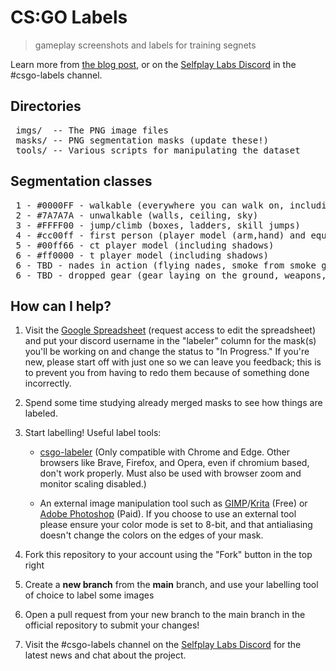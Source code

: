 # CS:GO Labels
> gameplay screenshots and labels for training segnets

Learn more from [the blog post](https://selfplaylabs.com/blog/csgo-labels), or on the [Selfplay Labs Discord](http://selfplaylabs.com/discord) in the #csgo-labels channel.

## Directories

<pre>
 imgs/  -- The PNG image files
 masks/ -- PNG segmentation masks (update these!)
 tools/ -- Various scripts for manipulating the dataset
</pre>

## Segmentation classes

<pre>
 1 - #0000FF - walkable (everywhere you can walk on, including surfaces of boxes you have to jump on)
 2 - #7A7A7A - unwalkable (walls, ceiling, sky)
 3 - #FFFF00 - jump/climb (boxes, ladders, skill jumps)
 4 - #cc00ff - first person (player model (arm,hand) and equipped gun/gear. don't include muzzle flashes or cartridges)
 5 - #00ff66 - ct player model (including shadows)
 6 - #ff0000 - t player model (including shadows)
 6 - TBD - nades in action (flying nades, smoke from smoke grenade, fire from molotov, explosion from he
 6 - TBD - dropped gear (gear laying on the ground, weapons, defuse kit, bomb)
</pre>

## How can I help?

1. Visit the [Google Spreadsheet](https://docs.google.com/spreadsheets/d/1F_AhRoapqCk8A7S-d9hqNMssbh6DgShdeD8cixknh2E/edit?usp=sharing) (request access to edit the spreadsheet) and put your discord username in the "labeler" column for the mask(s) you'll be working on and change the status to "In Progress." If you're new, please start off with just one so we can leave you feedback; this is to prevent you from having to redo them because of something done incorrectly.

2. Spend some time studying already merged masks to see how things are labeled.
4. Start labelling! Useful label tools:
   * [csgo-labeler](https://label.selfplaylabs.com) (Only compatible with Chrome and Edge. Other browsers like Brave, Firefox, and Opera, even if chromium based, don't work properly. Must also be used with browser zoom and monitor scaling disabled.)

   * An external image manipulation tool such as [GIMP](https://www.gimp.org/downloads/)/[Krita](https://krita.org/) (Free) or [Adobe Photoshop](https://www.adobe.com/products/photoshop.html) (Paid).
If you choose to use an external tool please ensure your color mode is set to 8-bit, and that antialiasing doesn't change the colors on the edges of your mask.

5. Fork this repository to your account using the "Fork" button in the top right
6. Create a **new branch** from the **main** branch, and use your labelling tool of choice to label some images
7. Open a pull request from your new branch to the main branch in the official repository to submit your changes!
8. Visit the #csgo-labels channel on the [Selfplay Labs Discord](http://selfplaylabs.com/discord) for the latest news and chat about the project.

